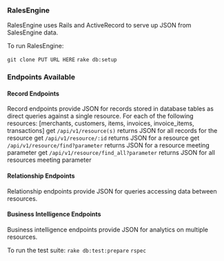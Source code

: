 ### RalesEngine

RalesEngine uses Rails and ActiveRecord to serve up JSON from SalesEngine data.

To run RalesEngine:

`git clone PUT URL HERE`
`rake db:setup`

### Endpoints Available
#### Record Endpoints
Record endpoints provide JSON for records stored in database tables as direct queries against a single resource.
For each of the following resources: [merchants, customers, items, invoices, invoice_items, transactions]
get `/api/v1/resource(s)` returns JSON for all records for the resource
get `/api/v1/resource/:id` returns JSON for a resource
get `/api/v1/resource/find?parameter` returns JSON for a resource meeting parameter
get `/api/v1/resource/find_all?parameter` returns JSON for all resources meeting parameter

#### Relationship Endpoints
Relationship endpoints provide JSON for queries accessing data between resources.

#### Business Intelligence Endpoints
Business intelligence endpoints provide JSON for analytics on multiple resources.

To run the test suite:
`rake db:test:prepare`
`rspec`

